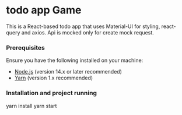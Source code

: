 # todo app Game

This is a React-based todo app that uses Material-UI for styling, react-query and axios.
Api is mocked only for create mock request.

### Prerequisites

Ensure you have the following installed on your machine:

- [Node.js](https://nodejs.org/) (version 14.x or later recommended)
- [Yarn](https://yarnpkg.com/) (version 1.x recommended)

### Installation and project running

yarn install
yarn start
```

